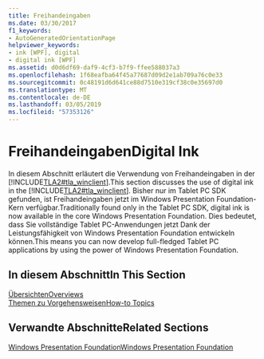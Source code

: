 ```yaml
---
title: Freihandeingaben
ms.date: 03/30/2017
f1_keywords:
- AutoGeneratedOrientationPage
helpviewer_keywords:
- ink [WPF], digital
- digital ink [WPF]
ms.assetid: d0d6df69-daf9-4cf3-b7f9-ffee588037a3
ms.openlocfilehash: 1f68eafba64f45a77687d09d2e1ab709a76c0e33
ms.sourcegitcommit: 0c48191d6d641ce88d7510e319cf38c0e35697d0
ms.translationtype: MT
ms.contentlocale: de-DE
ms.lasthandoff: 03/05/2019
ms.locfileid: "57353126"
---
```

# <a name="digital-ink"></a><span data-ttu-id="243f0-102">Freihandeingaben</span><span class="sxs-lookup"><span data-stu-id="243f0-102">Digital Ink</span></span>
<span data-ttu-id="243f0-103">In diesem Abschnitt erläutert die Verwendung von Freihandeingaben in der [!INCLUDE[TLA2#tla_winclient](../../../../includes/tla2sharptla-winclient-md.md)].</span><span class="sxs-lookup"><span data-stu-id="243f0-103">This section discusses the use of digital ink in the [!INCLUDE[TLA2#tla_winclient](../../../../includes/tla2sharptla-winclient-md.md)].</span></span> <span data-ttu-id="243f0-104">Bisher nur im Tablet PC SDK gefunden, ist Freihandeingaben jetzt im Windows Presentation Foundation-Kern verfügbar.</span><span class="sxs-lookup"><span data-stu-id="243f0-104">Traditionally found only in the Tablet PC SDK, digital ink is now available in the core Windows Presentation Foundation.</span></span> <span data-ttu-id="243f0-105">Dies bedeutet, dass Sie vollständige Tablet PC-Anwendungen jetzt Dank der Leistungsfähigkeit von Windows Presentation Foundation entwickeln können.</span><span class="sxs-lookup"><span data-stu-id="243f0-105">This means you can now develop full-fledged Tablet PC applications by using the power of Windows Presentation Foundation.</span></span>  
  
## <a name="in-this-section"></a><span data-ttu-id="243f0-106">In diesem Abschnitt</span><span class="sxs-lookup"><span data-stu-id="243f0-106">In This Section</span></span>  
 [<span data-ttu-id="243f0-107">Übersichten</span><span class="sxs-lookup"><span data-stu-id="243f0-107">Overviews</span></span>](digital-ink-overviews.md)  
  [<span data-ttu-id="243f0-108">Themen zu Vorgehensweisen</span><span class="sxs-lookup"><span data-stu-id="243f0-108">How-to Topics</span></span>](digital-ink-how-to-topics.md)  
  
## <a name="related-sections"></a><span data-ttu-id="243f0-109">Verwandte Abschnitte</span><span class="sxs-lookup"><span data-stu-id="243f0-109">Related Sections</span></span>  
 [<span data-ttu-id="243f0-110">Windows Presentation Foundation</span><span class="sxs-lookup"><span data-stu-id="243f0-110">Windows Presentation Foundation</span></span>](../index.md)
